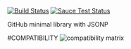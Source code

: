 [![Build Status](https://travis-ci.org/justapps4all/github-jsonp.svg?branch=master)](https://travis-ci.org/justapps4all/github-jsonp)
[![Sauce Test Status](https://saucelabs.com/buildstatus/juanmadev)](https://saucelabs.com/u/juanmadev?11)

GitHub minimal library with JSONP

#COMPATIBILITY
![compatibility matrix](https://saucelabs.com/browser-matrix/juanmadev.svg?11)

